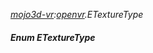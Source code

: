 _[mojo3d-vr](../../modules/mojo3d-vr/mojo3d-vr-module.md):[openvr](openvr:).ETextureType_
##### Enum ETextureType
